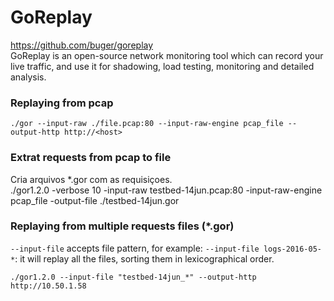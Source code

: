 # GoReplay
https://github.com/buger/goreplay  
GoReplay is an open-source network monitoring tool which can record your live traffic, and use it for shadowing, load testing, monitoring and detailed analysis.

### Replaying from pcap
```
./gor --input-raw ./file.pcap:80 --input-raw-engine pcap_file --output-http http://<host>
```
  
### Extrat requests from pcap to file
Cria arquivos *.gor com as requisiçoes.  
./gor1.2.0 -verbose 10 -input-raw testbed-14jun.pcap:80 -input-raw-engine pcap_file -output-file ./testbed-14jun.gor

### Replaying from multiple requests files (*.gor)

`--input-file` accepts file pattern, for example: `--input-file logs-2016-05-*`: it will replay all the files, sorting them in lexicographical order.

```
./gor1.2.0 --input-file "testbed-14jun_*" --output-http http://10.50.1.58
``` 

